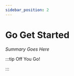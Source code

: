 ```yaml
---
sidebar_position: 2
---
```


# Go Get Started

_Summary Goes Here_

:::tip Off You Go!

<QuestButton text="Happy Questing" link='' />

:::

